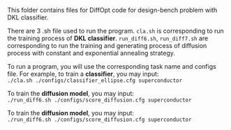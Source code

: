 This folder contains files for DiffOpt code for design-bench problem with DKL classifier.  
  
There are 3 .sh file used to run the program. `cla.sh` is corresponding to run the training process of **DKL classifier**. `run_diff6.sh`, `run_diff7.sh` are corresponding to run the training and generating process of diffusion process with constant and exponential annealing strategy.  
  
To run a program, you will use the corresponding task name and configs file. For example, to train a **classifier**, you may input:  
`./cla.sh ./configs/classifier_ellipse.cfg superconductor`  
  
To train the **diffusion model**, you may input:  
`./run_diff6.sh ./configs/score_diffusion.cfg superconductor`  
  
To train the **diffusion model**, you may input:  
`./run_diff6.sh ./configs/score_diffusion.cfg superconductor`  